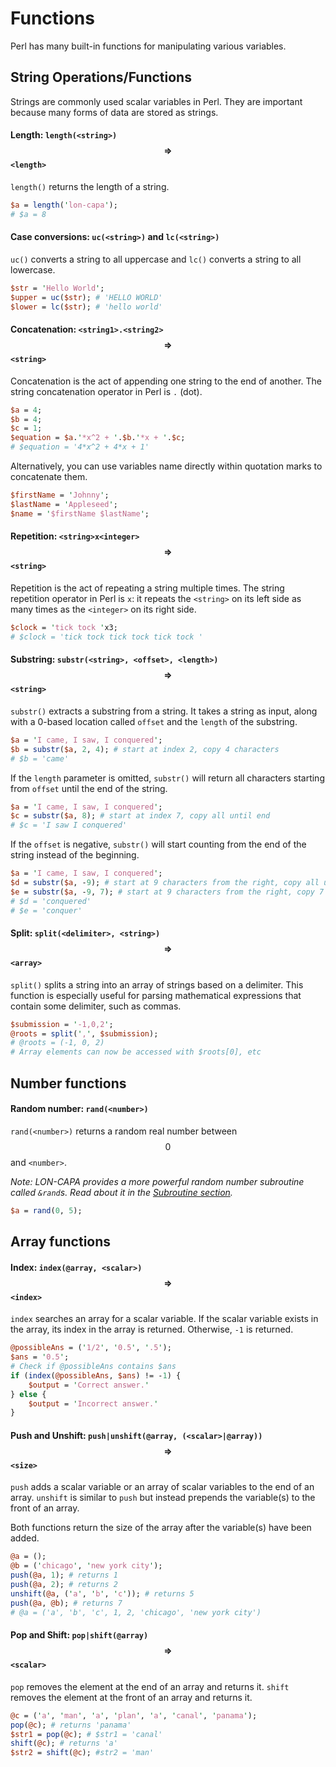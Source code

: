 Functions
=========

Perl has many built-in functions for manipulating various variables.

## String Operations/Functions

Strings are commonly used scalar variables in Perl. They are important because many forms of data are stored as strings.

#### Length: `length(<string>)` $$\Rightarrow$$ `<length>`

`length()` returns the length of a string.

```perl
$a = length('lon-capa');
# $a = 8
```

#### Case conversions: `uc(<string>)` and `lc(<string>)`

`uc()` converts a string to all uppercase and `lc()` converts a string to all lowercase.

```perl
$str = 'Hello World';
$upper = uc($str); # 'HELLO WORLD'
$lower = lc($str); # 'hello world'
```

#### Concatenation: `<string1>.<string2>` $$\Rightarrow$$ `<string>`

Concatenation is the act of appending one string to the end of another. The string concatenation operator in Perl is `.` (dot).

```perl
$a = 4;
$b = 4;
$c = 1;
$equation = $a.'*x^2 + '.$b.'*x + '.$c;
# $equation = '4*x^2 + 4*x + 1'
```

Alternatively, you can use variables name directly within quotation marks to concatenate them.

```perl
$firstName = 'Johnny';
$lastName = 'Appleseed';
$name = '$firstName $lastName';
```

#### Repetition: `<string>x<integer>` $$\Rightarrow$$ `<string>`

Repetition is the act of repeating a string multiple times. The string repetition operator in Perl is `x`: it repeats the `<string>` on its left side as many times as the `<integer>` on its right side.

```perl
$clock = 'tick tock 'x3;
# $clock = 'tick tock tick tock tick tock '
```

#### Substring: `substr(<string>, <offset>, <length>)` $$\Rightarrow$$ `<string>`

`substr()` extracts a substring from a string. It takes a string as input, along with a 0-based location called `offset` and the `length` of the substring.

```perl
$a = 'I came, I saw, I conquered';
$b = substr($a, 2, 4); # start at index 2, copy 4 characters
# $b = 'came'
```

If the `length` parameter is omitted, `substr()` will return all characters starting from `offset` until the end of the string.

```perl
$a = 'I came, I saw, I conquered';
$c = substr($a, 8); # start at index 7, copy all until end
# $c = 'I saw I conquered'
```

If the `offset` is negative, `substr()` will start counting from the end of the string instead of the beginning.

```perl
$a = 'I came, I saw, I conquered';
$d = substr($a, -9); # start at 9 characters from the right, copy all until end
$e = substr($a, -9, 7); # start at 9 characters from the right, copy 7
# $d = 'conquered'
# $e = 'conquer'
```

#### Split: `split(<delimiter>, <string>)` $$\Rightarrow$$ `<array>`

`split()` splits a string into an array of strings based on a delimiter. This function is especially useful for parsing mathematical expressions that contain some delimiter, such as commas.

```perl
$submission = '-1,0,2';
@roots = split(',', $submission);
# @roots = (-1, 0, 2)
# Array elements can now be accessed with $roots[0], etc
```

## Number functions

#### Random number: `rand(<number>)`

`rand(<number>)` returns a random real number between $$0$$ and `<number>`.

*Note: LON-CAPA provides a more powerful random number subroutine called `&rand`s. Read about it in the [Subroutine section](/docs/perl/subroutines.md).*

```perl
$a = rand(0, 5);
```

## Array functions

#### Index: `index(@array, <scalar>)` $$\Rightarrow$$ `<index>`

`index` searches an array for a scalar variable. If the scalar variable exists in the array, its index in the array is returned. Otherwise, `-1` is returned.

```perl
@possibleAns = ('1/2', '0.5', '.5');
$ans = '0.5';
# Check if @possibleAns contains $ans
if (index(@possibleAns, $ans) != -1) {
    $output = 'Correct answer.'
} else {
    $output = 'Incorrect answer.'
}
```

#### Push and Unshift: `push|unshift(@array, (<scalar>|@array))` $$\Rightarrow$$ `<size>`

`push` adds a scalar variable or an array of scalar variables to the end of an array. `unshift` is similar to `push` but instead prepends the variable(s) to the front of an array.

Both functions return the size of the array after the variable(s) have been added.

```perl
@a = ();
@b = ('chicago', 'new york city');
push(@a, 1); # returns 1
push(@a, 2); # returns 2
unshift(@a, ('a', 'b', 'c')); # returns 5
push(@a, @b); # returns 7
# @a = ('a', 'b', 'c', 1, 2, 'chicago', 'new york city')
```

#### Pop and Shift: `pop|shift(@array)` $$\Rightarrow$$ `<scalar>`

`pop` removes the element at the end of an array and returns it. `shift` removes the element at the front of an array and returns it.

```perl
@c = ('a', 'man', 'a', 'plan', 'a', 'canal', 'panama');
pop(@c); # returns 'panama'
$str1 = pop(@c); # $str1 = 'canal'
shift(@c); # returns 'a'
$str2 = shift(@c); #str2 = 'man'
```
